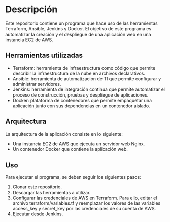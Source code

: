 # Descripción

Este repositorio contiene un programa que hace uso de las herramientas Terraform, Ansible, Jenkins y Docker. El objetivo de este programa es automatizar la creación y el despliegue de una aplicación web en una instancia EC2 de AWS.

## Herramientas utilizadas
* Terraform: herramienta de infraestructura como código que permite describir la infraestructura de la nube en archivos declarativos.
* Ansible: herramienta de automatización de TI que permite configurar y administrar servidores.
* Jenkins: herramienta de integración continua que permite automatizar el proceso de construcción, pruebas y despliegue de aplicaciones.
* Docker: plataforma de contenedores que permite empaquetar una aplicación junto con sus dependencias en un contenedor aislado. 
## Arquitectura
La arquitectura de la aplicación consiste en lo siguiente:

* Una instancia EC2 de AWS que ejecuta un servidor web Nginx.
* Un contenedor Docker que contiene la aplicación web.
## Uso
Para ejecutar el programa, se deben seguir los siguientes pasos:

1. Clonar este repositorio.
2. Descargar las herramientas a utilizar.
3. Configurar las credenciales de AWS en Terraform. Para ello, editar el archivo terraform/variables.tf y reemplazar los valores de las variables access_key y secret_key por las credenciales de su cuenta de AWS.
4. Ejecutar desde Jenkins.
